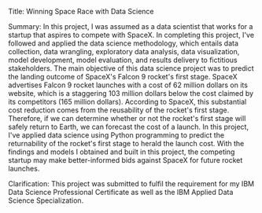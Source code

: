 Title: Winning Space Race with Data Science

Summary: In this project, I was assumed as a data scientist that works for a startup that aspires to compete with SpaceX. In completing this project, I've followed and applied the data science methodology, which entails data collection, data wrangling, exploratory data analysis, data visualization, model development, model evaluation, and results delivery to fictitious stakeholders. The main objective of this data science project was to predict the landing outcome of SpaceX's Falcon 9 rocket's first stage. SpaceX advertises Falcon 9 rocket launches with a cost of 62 million dollars on its website, which is a staggering 103 million dollars below the cost claimed by its competitors (165 million dollars). According to SpaceX, this substantial cost reduction comes from the reusability of the rocket's first stage. Therefore, if we can determine whether or not the rocket's first stage will safely return to Earth, we can forecast the cost of a launch. In this project, I've applied data science using Python programming to predict the returnability of the rocket's first stage to herald the launch cost. With the findings and models I obtained and built in this project, the competing startup may make better-informed bids against SpaceX for future rocket launches.

Clarification: This project was submitted to fulfil the requirement for my IBM Data Science Professional Certificate as well as the IBM Applied Data Science Specialization.
